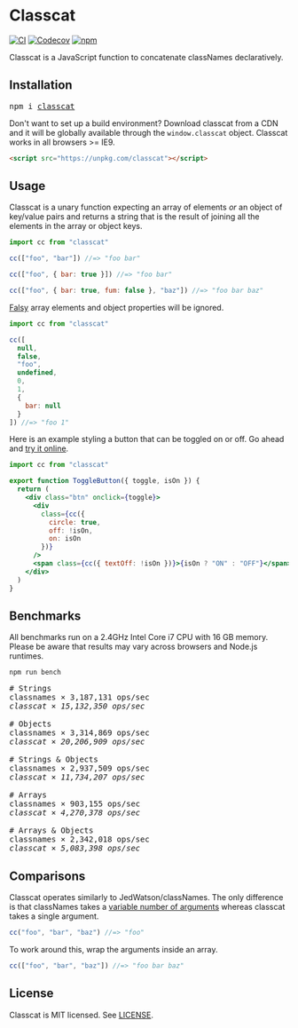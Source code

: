 # Classcat

[![CI](https://img.shields.io/travis/jorgebucaran/classcat/master.svg)](https://travis-ci.org/jorgebucaran/classcat) [![Codecov](https://img.shields.io/codecov/c/github/jorgebucaran/classcat/master.svg)](https://codecov.io/gh/jorgebucaran/classcat) [![npm](https://img.shields.io/npm/v/classcat.svg)](https://www.npmjs.org/package/classcat)

Classcat is a JavaScript function to concatenate classNames declaratively.

## Installation

<pre>
npm i <a href="https://www.npmjs.com/package/classcat">classcat</a>
</pre>

Don't want to set up a build environment? Download classcat from a CDN and it will be globally available through the `window.classcat` object. Classcat works in all browsers >= IE9.

```html
<script src="https://unpkg.com/classcat"></script>
```

## Usage

Classcat is a unary function expecting an array of elements _or_ an object of key/value pairs and returns a string that is the result of joining all the elements in the array or object keys.

```js
import cc from "classcat"

cc(["foo", "bar"]) //=> "foo bar"

cc(["foo", { bar: true }]) //=> "foo bar"

cc(["foo", { bar: true, fum: false }, "baz"]) //=> "foo bar baz"
```

[Falsy](https://developer.mozilla.org/en-US/docs/Glossary/Falsy) array elements and object properties will be ignored.

```js
import cc from "classcat"

cc([
  null,
  false,
  "foo",
  undefined,
  0,
  1,
  {
    bar: null
  }
]) //=> "foo 1"
```

Here is an example styling a button that can be toggled on or off. Go ahead and [try it online](https://codepen.io/jorgebucaran/pen/NYgLwG?editors=0010).

```jsx
import cc from "classcat"

export function ToggleButton({ toggle, isOn }) {
  return (
    <div class="btn" onclick={toggle}>
      <div
        class={cc({
          circle: true,
          off: !isOn,
          on: isOn
        })}
      />
      <span class={cc({ textOff: !isOn })}>{isOn ? "ON" : "OFF"}</span>
    </div>
  )
}
```

## Benchmarks

All benchmarks run on a 2.4GHz Intel Core i7 CPU with 16 GB memory. Please be aware that results may vary across browsers and Node.js runtimes.

```
npm run bench
```

<pre>
# Strings
classnames × 3,187,131 ops/sec
<em>classcat × 15,132,350 ops/sec</em>

# Objects
classnames × 3,314,869 ops/sec
<em>classcat × 20,206,909 ops/sec</em>

# Strings & Objects
classnames × 2,937,509 ops/sec
<em>classcat × 11,734,207 ops/sec</em>

# Arrays
classnames × 903,155 ops/sec
<em>classcat × 4,270,378 ops/sec</em>

# Arrays & Objects
classnames × 2,342,018 ops/sec
<em>classcat × 5,083,398 ops/sec</em>
</pre>

## Comparisons

Classcat operates similarly to JedWatson/classNames. The only difference is that classNames takes a [variable number of arguments](https://developer.mozilla.org/en-US/docs/Web/JavaScript/Reference/Functions/arguments) whereas classcat takes a single argument.

```js
cc("foo", "bar", "baz") //=> "foo"
```

To work around this, wrap the arguments inside an array.

```js
cc(["foo", "bar", "baz"]) //=> "foo bar baz"
```

## License

Classcat is MIT licensed. See [LICENSE](LICENSE.md).
